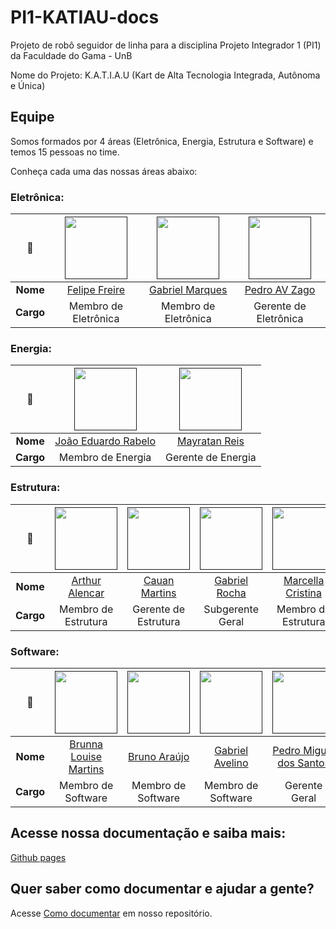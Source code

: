 # PI1-KATIAU-docs

Projeto de robô seguidor de linha para a disciplina Projeto Integrador 1 (PI1) da Faculdade do Gama - UnB

Nome do Projeto: K.A.T.I.A.U (Kart de Alta Tecnologia Integrada, Autônoma e Única)


## Equipe

Somos formados por 4 áreas (Eletrônica, Energia, Estrutura e Software) e temos 15 pessoas no time.

Conheça cada uma das nossas áreas abaixo:

### Eletrônica:

| **📸**    | [<img src="https://avatars.githubusercontent.com/u/62055315?v=4" width=100>]() | [<img src="https://avatars.githubusercontent.com/u/88348513?v=4" width=100>]() | [<img src="https://avatars.githubusercontent.com/u/138832176?v=4" width=100>]() |
|:---------:|:------------------------------------------------------------------------------:|:------------------------------------------------------------------------------:|:-------------------------------------------------------------------------------:|
| **Nome**  | [Felipe Freire](https://github.com/FelipeFreire-gf)                            | [Gabriel Marques](https://github.com/GabrielMS00)                              | [Pedro AV Zago](https://github.com/PedroAVZago)                                 |
| **Cargo** | Membro de Eletrônica                                                           | Membro de Eletrônica                                                           | Gerente de Eletrônica                                                           |

### Energia: 

| **📸**    | [<img src="https://avatars.githubusercontent.com/u/78875892?v=4" width=100>]() | [<img src="https://avatars.githubusercontent.com/u/167721799?v=4" width=100>]() |
|:---------:|:------------------------------------------------------------------------------:|:-------------------------------------------------------------------------------:|
| **Nome**  | [João Eduardo Rabelo](https://github.com/JoaoEduardoP)                         | [Mayratan Reis](https://github.com/mayratan)                                    |
| **Cargo** | Membro de Energia                                                              | Gerente de Energia                                                              |

### Estrutura:


| **📸**    | [<img src="https://avatars.githubusercontent.com/u/123188031?v=4" width=100>]() | [<img src="https://avatars.githubusercontent.com/u/170043939?v=4" width=100>]() | [<img src="https://avatars.githubusercontent.com/u/167359708?v=4" width=100>]() | [<img src="https://avatars.githubusercontent.com/u/167361545?v=4" width=100>]() |
|:---------:|:-------------------------------------------------------------------------------:|:-------------------------------------------------------------------------------:|:-------------------------------------------------------------------------------:|:-------------------------------------------------------------------------------:|
| **Nome**  | [Arthur Alencar](https://github.com/hisarxt)                                    | [Cauan Martins](https://github.com/CauanMartins)                                | [Gabriel Rocha](https://github.com/GabrielG-Rocha)                              | [Marcella Cristina](https://github.com/seajaill)                                |
| **Cargo** | Membro de Estrutura                                                             | Gerente de Estrutura                                                            | Subgerente Geral                                                                | Membro de Estrutura                                                             |

### Software:

| **📸**    | [<img src="https://avatars.githubusercontent.com/u/98557500?v=4" width=100>]() | [<img src="https://avatars.githubusercontent.com/u/140026699?v=4" width=100>]() | [<img src="https://avatars.githubusercontent.com/u/48573662?v=4" width=100>]() | [<img src="https://avatars.githubusercontent.com/u/64806397?s=96&v=4" width=100>]() | [<img src="https://avatars.githubusercontent.com/u/48574832?v=4" width=100>]() | [<img src="https://avatars.githubusercontent.com/u/126091454?v=4" width=100>]() |
|:---------:|:------------------------------------------------------------------------------:|:-------------------------------------------------------------------------------:|:------------------------------------------------------------------------------:|:-----------------------------------------------------------------------------------:|:------------------------------------------------------------------------------:|:-------------------------------------------------------------------------------:|
| **Nome**  | [Brunna Louise Martins](https://github.com/brunna-martins)                     | [Bruno Araújo](https://github.com/brunocva)                                     | [Gabriel Avelino](https://github.com/gabrielavelino)                           | [Pedro Miguel dos Santos](https://github.com/pedroMADBR)                            | [Samuel Nogueira Bacelar](https://github.com/SamuelNoB)                        | [Thales Duarte](https://github.com/thalesduarte05)                              |
| **Cargo** | Membro de Software                                                             | Membro de Software                                                              | Membro de Software                                                             | Gerente Geral                                                                       | Gerente de Software                                                            | Membro de Software                                                              |


## Acesse nossa documentação e saiba mais: 
[Github pages](https://pi1-2024-1.github.io/PI1-KATIAU-docs/)

## Quer saber como documentar e ajudar a gente?

Acesse [Como documentar](https://pi1-2024-1.github.io/PI1-KATIAU-docs/como_documentar/) em nosso repositório. 


